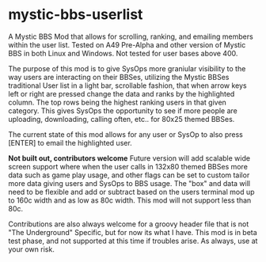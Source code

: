 # mystic-bbs-userlist
A Mystic BBS Mod that allows for scrolling, ranking, and emailing members within the user list.
Tested on A49 Pre-Alpha and other version of Mystic BBS in both Linux and Windows.  Not tested for user bases above 400.

The purpose of this mod is to give SysOps more graniular visibility to the way users are interacting on their BBSes, utilizing the
Mystic BBSes traditional User list in a light bar, scrollable fashion, that when arrow keys left or right are pressed change the data and
ranks by the highlighted column.  The top rows being the highest ranking users in that given category.  This gives SysOps the opportunity
to see if more people are uploading, downloading, calling often, etc.. for 80x25 themed BBSes.  

The current state of this mod allows for any user or SysOp to also press [ENTER] to email the highlighted user.

**Not built out, contributors welcome** Future version will add scalable wide screen support where when the user calls in 132x80 themed BBSes more
data such as game play usage, and other flags can be set to custom tailor more data giving users and SysOps to BBS usage.  The "box" and data will need to
be flexible and add or subtract based on the users terminal mod up to 160c width and as low as 80c width.  This mod will not support  less than 80c.

Contributions are also always welcome for a groovy header file that is not "The Underground" Specific, but for now its what I have.
This mod is in beta test phase, and not supported at this time if troubles arise.  As always, use at your own risk.



